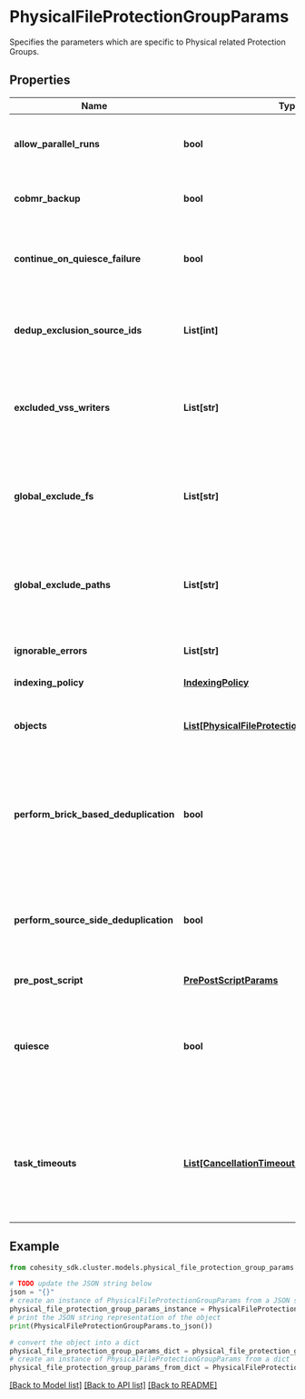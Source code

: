 # PhysicalFileProtectionGroupParams

Specifies the parameters which are specific to Physical related Protection Groups.

## Properties

Name | Type | Description | Notes
------------ | ------------- | ------------- | -------------
**allow_parallel_runs** | **bool** | Specifies whether or not this job can have parallel runs. | [optional] 
**cobmr_backup** | **bool** | Specifies whether to take CoBMR backup. | [optional] 
**continue_on_quiesce_failure** | **bool** | Specifies whether to continue backing up on quiesce failure. | [optional] 
**dedup_exclusion_source_ids** | **List[int]** | Specifies ids of sources for which deduplication has to be disabled. | [optional] 
**excluded_vss_writers** | **List[str]** | Specifies writer names which should be excluded from physical file based backups. | [optional] 
**global_exclude_fs** | **List[str]** | Specifies global exclude filesystems which are applied to all sources in a job. | [optional] 
**global_exclude_paths** | **List[str]** | Specifies global exclude filters which are applied to all sources in a job. | [optional] 
**ignorable_errors** | **List[str]** | Specifies the Errors to be ignored in error db. | [optional] 
**indexing_policy** | [**IndexingPolicy**](IndexingPolicy.md) |  | [optional] 
**objects** | [**List[PhysicalFileProtectionGroupObjectParams]**](PhysicalFileProtectionGroupObjectParams.md) | Specifies the list of objects protected by this Protection Group. | 
**perform_brick_based_deduplication** | **bool** | Specifies whether or not to perform brick based deduplication on this Protection Group. | [optional] 
**perform_source_side_deduplication** | **bool** | Specifies whether or not to perform source side deduplication on this Protection Group. | [optional] 
**pre_post_script** | [**PrePostScriptParams**](PrePostScriptParams.md) |  | [optional] 
**quiesce** | **bool** | Specifies Whether to take app-consistent snapshots by quiescing apps and the filesystem before taking a backup. | [optional] 
**task_timeouts** | [**List[CancellationTimeoutParams]**](CancellationTimeoutParams.md) | Specifies the timeouts for all the objects inside this Protection Group, for both full and incremental backups. | [optional] 

## Example

```python
from cohesity_sdk.cluster.models.physical_file_protection_group_params import PhysicalFileProtectionGroupParams

# TODO update the JSON string below
json = "{}"
# create an instance of PhysicalFileProtectionGroupParams from a JSON string
physical_file_protection_group_params_instance = PhysicalFileProtectionGroupParams.from_json(json)
# print the JSON string representation of the object
print(PhysicalFileProtectionGroupParams.to_json())

# convert the object into a dict
physical_file_protection_group_params_dict = physical_file_protection_group_params_instance.to_dict()
# create an instance of PhysicalFileProtectionGroupParams from a dict
physical_file_protection_group_params_from_dict = PhysicalFileProtectionGroupParams.from_dict(physical_file_protection_group_params_dict)
```
[[Back to Model list]](../README.md#documentation-for-models) [[Back to API list]](../README.md#documentation-for-api-endpoints) [[Back to README]](../README.md)


